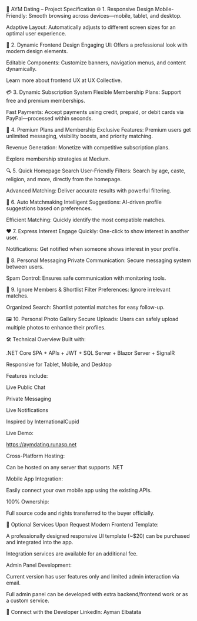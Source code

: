 💖 AYM Dating – Project Specification
🌐 1. Responsive Design
Mobile-Friendly: Smooth browsing across devices—mobile, tablet, and desktop.

Adaptive Layout: Automatically adjusts to different screen sizes for an optimal user experience.

🎨 2. Dynamic Frontend Design
Engaging UI: Offers a professional look with modern design elements.

Editable Components: Customize banners, navigation menus, and content dynamically.

Learn more about frontend UX at UX Collective.

💳 3. Dynamic Subscription System
Flexible Membership Plans: Support free and premium memberships.

Fast Payments: Accept payments using credit, prepaid, or debit cards via PayPal—processed within seconds.

💎 4. Premium Plans and Membership
Exclusive Features: Premium users get unlimited messaging, visibility boosts, and priority matching.

Revenue Generation: Monetize with competitive subscription plans.

Explore membership strategies at Medium.

🔍 5. Quick Homepage Search
User-Friendly Filters: Search by age, caste, religion, and more, directly from the homepage.

Advanced Matching: Deliver accurate results with powerful filtering.

🤖 6. Auto Matchmaking
Intelligent Suggestions: AI-driven profile suggestions based on preferences.

Efficient Matching: Quickly identify the most compatible matches.

❤️ 7. Express Interest
Engage Quickly: One-click to show interest in another user.

Notifications: Get notified when someone shows interest in your profile.

💬 8. Personal Messaging
Private Communication: Secure messaging system between users.

Spam Control: Ensures safe communication with monitoring tools.

🧾 9. Ignore Members & Shortlist
Filter Preferences: Ignore irrelevant matches.

Organized Search: Shortlist potential matches for easy follow-up.

🖼️ 10. Personal Photo Gallery
Secure Uploads: Users can safely upload multiple photos to enhance their profiles.

🛠️ Technical Overview
Built with:

.NET Core SPA + APIs + JWT + SQL Server + Blazor Server + SignalR

Responsive for Tablet, Mobile, and Desktop

Features include:

Live Public Chat

Private Messaging

Live Notifications

Inspired by InternationalCupid


Live Demo:

https://aymdating.runasp.net

Cross-Platform Hosting:

Can be hosted on any server that supports .NET

Mobile App Integration:

Easily connect your own mobile app using the existing APIs.

100% Ownership:

Full source code and rights transferred to the buyer officially.

💼 Optional Services Upon Request
Modern Frontend Template:

A professionally designed responsive UI template (~$20) can be purchased and integrated into the app.

Integration services are available for an additional fee.

Admin Panel Development:

Current version has user features only and limited admin interaction via email.

Full admin panel can be developed with extra backend/frontend work or as a custom service.

📇 Connect with the Developer
LinkedIn: Ayman Elbatata
